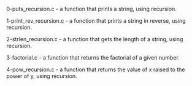 0-puts_recursion.c - a function that prints a string, using recursion.

1-print_rev_recursion.c - a function that prints a string in reverse, using recursion.

2-strlen_recursion.c - a function that gets the length of a string, using recursion.

3-factorial.c - a function that returns the factorial of a given number.

4-pow_recursion.c - a function that returns the value of x raised to the power of y, using recursion.